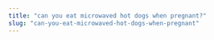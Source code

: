 ```yaml
---
title: "can you eat microwaved hot dogs when pregnant?"
slug: "can-you-eat-microwaved-hot-dogs-when-pregnant"
---
```


